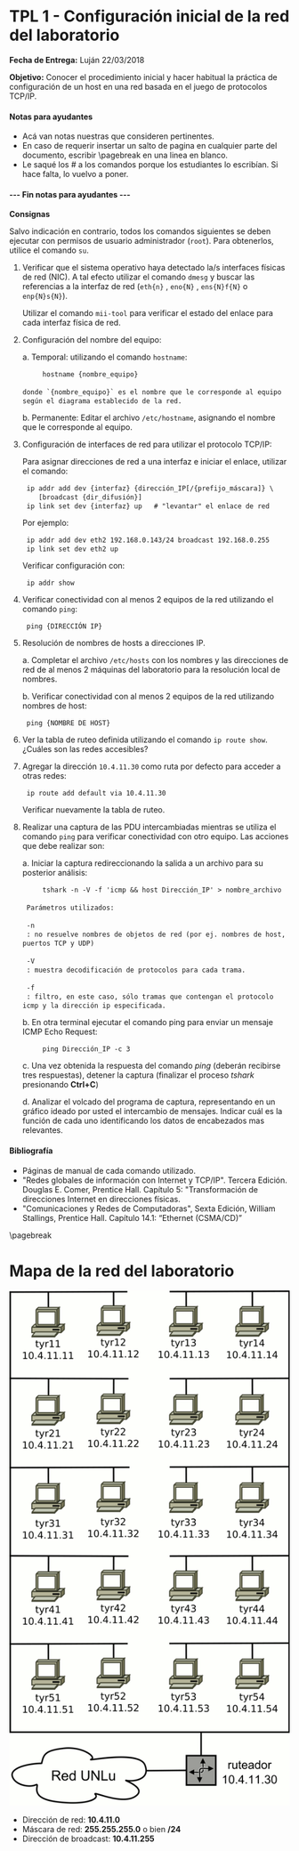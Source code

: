 TPL 1 - Configuración inicial de la red del laboratorio
=======================================================

**Fecha de Entrega:** Luján 22/03/2018

**Objetivo:** Conocer el procedimiento inicial y hacer habitual la práctica de configuración de un host en una red basada en el juego de protocolos TCP/IP.

#### Notas para ayudantes

* Acá van notas nuestras que consideren pertinentes.
* En caso de requerir insertar un salto de pagina en cualquier parte del documento, escribir \pagebreak en una linea en blanco.
* Le saqué los # a los comandos porque los estudiantes lo escribían. Si hace falta, lo vuelvo a poner.

#### --- Fin notas para ayudantes ---

**Consignas**

Salvo indicación en contrario, todos los comandos siguientes se deben ejecutar con permisos de usuario administrador (`root`). Para obtenerlos, utilice el comando `su`.

1. Verificar que el sistema operativo haya detectado la/s interfaces físicas de red (NIC). A tal efecto utilizar el comando `dmesg` y buscar las referencias a la interfaz de red (`eth{n}` , `eno{N}` , `ens{N}f{N}` o `enp{N}s{N}`).

    Utilizar el comando `mii-tool` para verificar el estado del enlace para cada interfaz física de red.

2. Configuración del nombre del equipo:

    a. Temporal: utilizando el comando `hostname`:

            hostname {nombre_equipo}

       donde `{nombre_equipo}` es el nombre que le corresponde al equipo según el diagrama establecido de la red.

    b. Permanente: Editar el archivo `/etc/hostname`, asignando el nombre que le corresponde al equipo.

3. Configuración de interfaces de red para utilizar el protocolo TCP/IP:

    Para asignar direcciones de red a una interfaz e iniciar el enlace, utilizar el comando:

        ip addr add dev {interfaz} {dirección_IP[/{prefijo_máscara]} \
           [broadcast {dir_difusión}]
        ip link set dev {interfaz} up   # "levantar" el enlace de red

    Por ejemplo:

        ip addr add dev eth2 192.168.0.143/24 broadcast 192.168.0.255
        ip link set dev eth2 up

    Verificar configuración con:

        ip addr show

4. Verificar conectividad con al menos 2 equipos de la red utilizando el comando `ping`:

        ping {DIRECCIÓN IP}

5. Resolución de nombres de hosts a direcciones IP.

    a. Completar el archivo `/etc/hosts` con los nombres y las direcciones de red de al menos 2 máquinas del laboratorio para la resolución local de nombres.

    b. Verificar conectividad con al menos 2 equipos de la red utilizando nombres de host:

        ping {NOMBRE DE HOST}

7. Ver la tabla de ruteo definida utilizando el comando `ip route show`. ¿Cuáles son las redes accesibles?

8. Agregar la dirección `10.4.11.30` como ruta por defecto para acceder a otras redes:

        ip route add default via 10.4.11.30

    Verificar nuevamente la tabla de ruteo.

9. Realizar una captura de las PDU intercambiadas mientras se utiliza el comando `ping` para verificar conectividad con otro equipo. Las acciones que debe realizar son:

    a. Iniciar la captura redireccionando la salida a un archivo para su posterior análisis:

            tshark -n -V -f 'icmp && host Dirección_IP' > nombre_archivo

        Parámetros utilizados:

        -n
        : no resuelve nombres de objetos de red (por ej. nombres de host, puertos TCP y UDP)

        -V
        : muestra decodificación de protocolos para cada trama.

        -f
        : filtro, en este caso, sólo tramas que contengan el protocolo icmp y la dirección ip especificada.

    b. En otra terminal ejecutar el comando ping para enviar un mensaje ICMP Echo Request:

            ping Dirección_IP -c 3

    c. Una vez obtenida la respuesta del comando _ping_ (deberán recibirse tres respuestas), detener la captura (finalizar el proceso _tshark_ presionando **Ctrl+C**)

    d. Analizar el volcado del programa de captura, representando en un gráfico ideado por usted el intercambio de mensajes. Indicar cuál es la función de cada uno identificando los datos de encabezados mas relevantes.


#### Bibliografía

* Páginas de manual de cada comando utilizado.
* "Redes globales de información con Internet y TCP/IP". Tercera Edición. Douglas E. Comer, Prentice Hall. Capítulo 5: "Transformación de direcciones Internet en direcciones físicas.
* "Comunicaciones y Redes de Computadoras", Sexta Edición, William Stallings, Prentice Hall. Capítulo 14.1: “Ethernet (CSMA/CD)”

\pagebreak

Mapa de la red del laboratorio
==============================

![](images/topologia-laboratorio.png)

* Dirección de red: **10.4.11.0**
* Máscara de red: **255.255.255.0** o bien **/24**
* Dirección de broadcast: **10.4.11.255**

